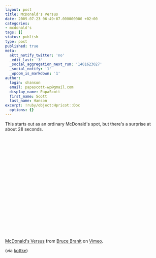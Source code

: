 ```yaml
---
layout: post
title: McDonald's Versus
date: 2009-07-23 06:49:07.000000000 +02:00
categories:
- mcdonald's
tags: []
status: publish
type: post
published: true
meta:
  aktt_notify_twitter: 'no'
  _edit_last: '3'
  _social_aggregation_next_run: '1401623027'
  _social_notify: '1'
  _wpcom_is_markdown: '1'
author:
  login: shanson
  email: papascott-wp@gmail.com
  display_name: PapaScott
  first_name: Scott
  last_name: Hanson
excerpt: !ruby/object:Hpricot::Doc
  options: {}
---
```

<p>This starts out as an ordinary McDonald's spot, but there's a surprise at about 28 seconds.</p>
<p><object width="400" height="320"><param name="allowfullscreen" value="true" /><param name="allowscriptaccess" value="always" /><param name="movie" value="http://vimeo.com/moogaloop.swf?clip_id=5614632&amp;server=vimeo.com&amp;show_title=1&amp;show_byline=1&amp;show_portrait=0&amp;color=&amp;fullscreen=1" /><embed src="http://vimeo.com/moogaloop.swf?clip_id=5614632&amp;server=vimeo.com&amp;show_title=1&amp;show_byline=1&amp;show_portrait=0&amp;color=&amp;fullscreen=1" type="application/x-shockwave-flash" allowfullscreen="true" allowscriptaccess="always" width="400" height="320" /></object></p>
<p><a href="http://vimeo.com/5614632">McDonald's Versus</a> from <a href="http://vimeo.com/user1349603">Bruce Branit</a> on <a href="http://vimeo.com">Vimeo</a>.</p>
<p>(via <a href="http://www.kottke.org/09/07/virtually-delicious">kottke</a>)</p>
